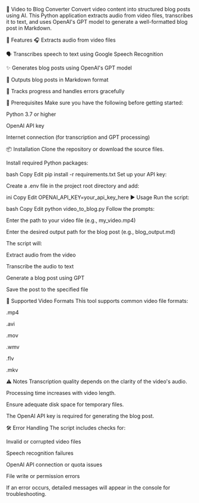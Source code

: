 🎥 Video to Blog Converter
Convert video content into structured blog posts using AI.
This Python application extracts audio from video files, transcribes it to text, and uses OpenAI's GPT model to generate a well-formatted blog post in Markdown.

🚀 Features
🎧 Extracts audio from video files

🗣️ Transcribes speech to text using Google Speech Recognition

✨ Generates blog posts using OpenAI's GPT model

📝 Outputs blog posts in Markdown format

🔄 Tracks progress and handles errors gracefully

🧰 Prerequisites
Make sure you have the following before getting started:

Python 3.7 or higher

OpenAI API key

Internet connection (for transcription and GPT processing)

📦 Installation
Clone the repository or download the source files.

Install required Python packages:

bash
Copy
Edit
pip install -r requirements.txt
Set up your API key:

Create a .env file in the project root directory and add:

ini
Copy
Edit
OPENAI_API_KEY=your_api_key_here
▶️ Usage
Run the script:

bash
Copy
Edit
python video_to_blog.py
Follow the prompts:

Enter the path to your video file (e.g., my_video.mp4)

Enter the desired output path for the blog post (e.g., blog_output.md)

The script will:

Extract audio from the video

Transcribe the audio to text

Generate a blog post using GPT

Save the post to the specified file

🎥 Supported Video Formats
This tool supports common video file formats:

.mp4

.avi

.mov

.wmv

.flv

.mkv

⚠️ Notes
Transcription quality depends on the clarity of the video's audio.

Processing time increases with video length.

Ensure adequate disk space for temporary files.

The OpenAI API key is required for generating the blog post.

🛠️ Error Handling
The script includes checks for:

Invalid or corrupted video files

Speech recognition failures

OpenAI API connection or quota issues

File write or permission errors

If an error occurs, detailed messages will appear in the console for troubleshooting.
